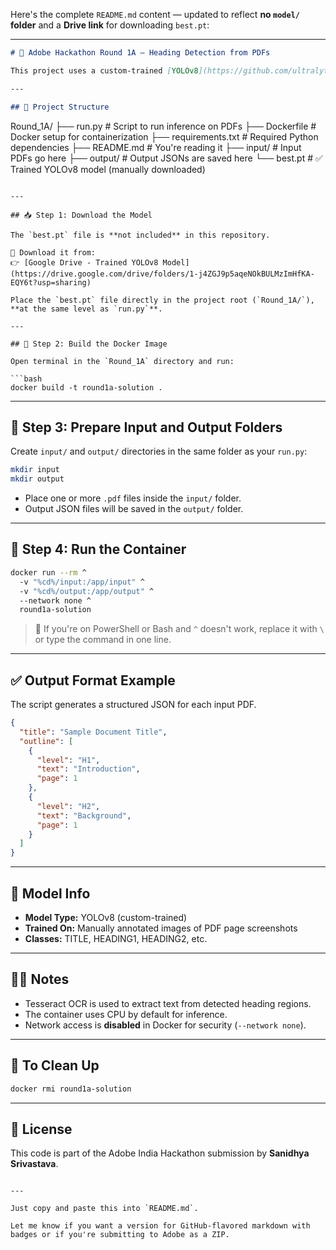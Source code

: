 Here's the complete `README.md` content — updated to reflect **no `model/` folder** and a **Drive link** for downloading `best.pt`:

---

```markdown
# 📄 Adobe Hackathon Round 1A – Heading Detection from PDFs

This project uses a custom-trained [YOLOv8](https://github.com/ultralytics/ultralytics) model to detect hierarchical headings (TITLE, HEADING1, HEADING2, etc.) in PDF files and outputs a structured JSON outline.

---

## 📁 Project Structure

```

Round\_1A/
├── run.py                  # Script to run inference on PDFs
├── Dockerfile              # Docker setup for containerization
├── requirements.txt        # Required Python dependencies
├── README.md               # You're reading it
├── input/                  # Input PDFs go here
├── output/                 # Output JSONs are saved here
└── best.pt                 # ✅ Trained YOLOv8 model (manually downloaded)

````

---

## 📥 Step 1: Download the Model

The `best.pt` file is **not included** in this repository.

🔗 Download it from:  
👉 [Google Drive - Trained YOLOv8 Model](https://drive.google.com/drive/folders/1-j4ZGJ9p5aqeNOkBULMzImHfKA-EQY6t?usp=sharing)

Place the `best.pt` file directly in the project root (`Round_1A/`), **at the same level as `run.py`**.

---

## 🐳 Step 2: Build the Docker Image

Open terminal in the `Round_1A` directory and run:

```bash
docker build -t round1a-solution .
````

---

## 📂 Step 3: Prepare Input and Output Folders

Create `input/` and `output/` directories in the same folder as your `run.py`:

```bash
mkdir input
mkdir output
```

* Place one or more `.pdf` files inside the `input/` folder.
* Output JSON files will be saved in the `output/` folder.

---

## 🚀 Step 4: Run the Container

```bash
docker run --rm ^
  -v "%cd%/input:/app/input" ^
  -v "%cd%/output:/app/output" ^
  --network none ^
  round1a-solution
```

> 🔄 If you're on PowerShell or Bash and `^` doesn't work, replace it with `\` or type the command in one line.

---

## ✅ Output Format Example

The script generates a structured JSON for each input PDF.

```json
{
  "title": "Sample Document Title",
  "outline": [
    {
      "level": "H1",
      "text": "Introduction",
      "page": 1
    },
    {
      "level": "H2",
      "text": "Background",
      "page": 1
    }
  ]
}
```

---

## 🧠 Model Info

* **Model Type:** YOLOv8 (custom-trained)
* **Trained On:** Manually annotated images of PDF page screenshots
* **Classes:** TITLE, HEADING1, HEADING2, etc.

---

## 🙋‍♂️ Notes

* Tesseract OCR is used to extract text from detected heading regions.
* The container uses CPU by default for inference.
* Network access is **disabled** in Docker for security (`--network none`).

---

## 🧼 To Clean Up

```bash
docker rmi round1a-solution
```

---

## 🧾 License

This code is part of the Adobe India Hackathon submission by **Sanidhya Srivastava**.

```

---

Just copy and paste this into `README.md`.

Let me know if you want a version for GitHub-flavored markdown with badges or if you're submitting to Adobe as a ZIP.
```
